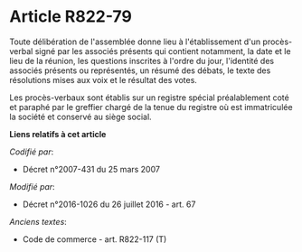 # Article R822-79

Toute délibération de l'assemblée donne lieu à l'établissement d'un procès-verbal signé par les associés présents qui
contient notamment, la date et le lieu de la réunion, les questions inscrites à l'ordre du jour, l'identité des associés
présents ou représentés, un résumé des débats, le texte des résolutions mises aux voix et le résultat des votes.

Les procès-verbaux sont établis sur un registre spécial préalablement coté et paraphé par le greffier chargé de la tenue du
registre où est immatriculée la société et conservé au siège social.

**Liens relatifs à cet article**

_Codifié par_:

  - Décret n°2007-431 du 25 mars 2007

_Modifié par_:

  - Décret n°2016-1026 du 26 juillet 2016 - art. 67

_Anciens textes_:

  - Code de commerce - art. R822-117 (T)
